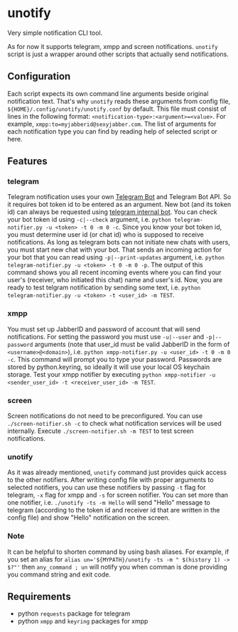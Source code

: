# unotify

Very simple notification CLI tool.

As for now it supports telegram, xmpp and screen notifications.
`unotify` script is just a wrapper around other scripts that actually send notifications.

## Configuration
Each script expects its own command line arguments beside original notification text.
That's why `unotify` reads these arguments from config file, `${HOME}/.config/unotify/unotify.conf` by default.
This file must consist of lines in the following format: `<notification-type>:<argument>=<value>`.
For example, `xmpp:to=myjabberid@sexyjabber.com`. The list of arguments for each notification type you can find
by reading help of selected script or here.

## Features

### telegram
Telegram notification uses your own [Telegram Bot](https://core.telegram.org/bots) and Telegram Bot API.
So it requires bot token id to be entered as an argument. New bot (and its token id) can always
be requested using [telegram internal bot](https://core.telegram.org/bots#3-how-do-i-create-a-bot).
You can check your bot token id using `-c|--check` argument, 
i.e. `python telegram-notifier.py -u <token> -t 0 -m 0 -c`.
Since you know your bot token id, you must determine user id (or chat id) who is supposed to receive notifications.
As long as telegram bots can not initiate new chats with users, you must start new chat with your bot. That sends
an incoming action for your bot that you can read using `-p|--print-updates` argument, 
i.e. `python telegram-notifier.py -u <token> -t 0 -m 0 -p`. The output of this command shows you all recent 
incoming events where you can find your user's (receiver, who initiated this chat) name and user's id.
Now, you are ready to test telgram notification by sending some text,
i.e. `python telegram-notifier.py -u <token> -t <user_id> -m TEST`.

### xmpp
You must set up JabberID and password of account that will send notifications. 
For setting the password you must use `-u|--user` and `-p|--password` arguments 
(note that user_id must be valid JabberID in the form of `<username>@<domain>`),
i.e. `python xmpp-notifier.py -u <user_id> -t 0 -m 0 -c`. This command will prompt you to type your password.
Passwords are stored by python.keyring, so ideally it will use your local OS keychain storage.
Test your xmpp notifier by executing `python xmpp-notifier -u <sender_user_id> -t <receiver_user_id> -m TEST`.

### screen
Screen notifications do not need to be preconfigured. You can use `./screen-notifier.sh -c` to check 
what notification services will be used internally. Execute `./screen-notifier.sh -m TEST` to test
screen notifications.

### unotify
As it was already mentioned, `unotify` command just provides quick access to the other notifiers.
After writing config file with proper arguments to selected notifiers, you can use these notifiers by passing
`-t` flag for telegram, `-x` flag for xmpp and `-s` for screen notifier. You can set more than one notifier, 
i.e. `./unotify -ts -m Hello` will send "Hello" message to telegram 
(according to the token id and receiver id that are written in the config file) and show "Hello"
notification on the screen.

### Note
It can be helpful to shorten command by using bash aliases. For example, if you set an alias for 
`alias un='${MYPATH}/unotify -ts -m " $(history 1) -> $?"'` then `any_command ; un` will notify you
when comman is done providing you command string and exit code.

## Requirements
* python `requests` package for telegram
* python `xmpp` and `keyring` packages for xmpp
